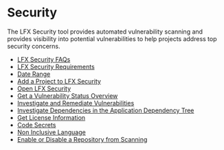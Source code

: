 # Security

The LFX Security tool provides automated vulnerability scanning and provides visibility into potential vulnerabilities to help projects address top security concerns.

* [LFX Security FAQs](https://docs.linuxfoundation.org/lfx/security/lfx-security-faqs)
* [LFX Security Requirements](lfx-security-requirements/)
* [Date Range](data-range.md)
* [Add a Project to LFX Security](https://docs.linuxfoundation.org/lfx/security/add-a-project-to-lfx-security)
* [Open LFX Security](https://docs.linuxfoundation.org/lfx/security/open-lfx-security)
* [Get a Vulnerability Status Overview](get-a-vulnerability-status-overview.md)
* [Investigate and Remediate Vulnerabilities](investigate-and-remediate-vulnerabilities.md)
* [Investigate Dependencies in the Application Dependency Tree](investigate-dependencies-in-the-application-dependency-tree.md)
* [Get License Information](get-license-information.md)
* [Code Secrets]()
* [Non Inclusive Language]()
* [Enable or Disable a Repository from Scanning](enable-or-disable-a-repository-from-scanning.md)



